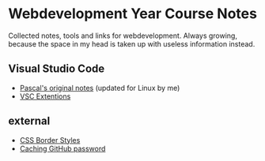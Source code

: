 # Webdevelopment Year Course Notes

Collected notes, tools and links for webdevelopment. Always growing, because the space in my head is taken up with useless information instead.

## Visual Studio Code

 * [Pascal's original notes](vsc-pascal.md) (updated for Linux by me)
 * [VSC Extentions](vsc-extentions.md)

## external

 * [CSS Border Styles](https://codepen.io/coffeepyros/pen/BaoLpEN)
 * [Caching GitHub password](https://help.github.com/en/github/using-git/caching-your-github-password-in-git)
